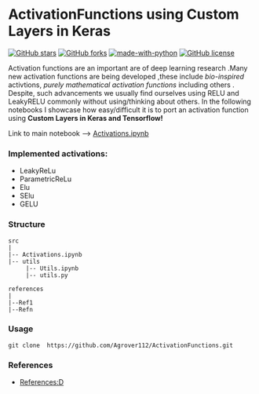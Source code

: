 # ActivationFunctions using Custom Layers in Keras
[![GitHub stars](https://img.shields.io/github/stars/UROP-X/ActivationFunctions)](https://github.com/UROP-X/ActivationFunctions/stargazers)
[![GitHub forks](https://img.shields.io/github/forks/UROP-X/ActivationFunctions)](https://github.com/UROP-X/ActivationFunctions/network)
[![made-with-python](https://img.shields.io/badge/Made%20with-Python-1f425f.svg)](https://www.python.org/)
[![GitHub license](https://img.shields.io/github/license/UROP-X/ActivationFunctions)](https://github.com/UROP-X/ActivationFunctions/blob/master/LICENSE)




Activation functions are an important are of deep learning research .Many new activation functions are being developed ,these include *bio-inspired* activtions, *purely mathematical activation functions* including others . Despite, such advancements we usually find ourselves using RELU and LeakyRELU commonly without using/thinking about others.
In the following notebooks I showcase how easy/difficult it is to port an activation function using **Custom Layers in Keras and Tensorflow!**


Link to main notebook --> [Activations.ipynb](https://github.com/Agrover112/ActivationFunctions/blob/master/src/Activation-Functions(GELU%2CSELU%2CELU%2CLeakyReLU%2CPRELU).ipynb)

### Implemented activations:
 
- LeakyReLu
- ParametricReLu
- Elu
- SElu
- GELU



### Structure
 ```  
src
|
|-- Activations.ipynb
|-- utils
      |-- Utils.ipynb
      |-- utils.py
      
references
|
|--Ref1
|--Refn

```

###  Usage
 ``` 
 git clone  https://github.com/Agrover112/ActivationFunctions.git
```

### References
- [References:D](https://github.com/Agrover112/ActivationFunctions/tree/master/references)
